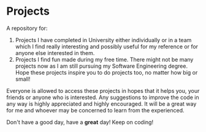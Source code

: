 # Projects
A repository for:

1. Projects I have completed in University either individually or in a team which I find really interesting and possibly useful for my reference or for anyone else interested in them.
2. Projects I find fun made during my free time. There might not be many projects now as I am still pursuing my Software Engineering degree. Hope these projects inspire you to do projects too, no matter how big or small!

Everyone is allowed to access these projects in hopes that it helps you, your friends or anyone who is interested. Any suggestions to improve the code in any way is highly appreciated and highly encouraged. It will be a great way for me and whoever may be concerned to learn from the experienced. 

Don't have a good day, have a **great** day! Keep on coding!
